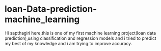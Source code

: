 # loan-Data-prediction-machine_learning

Hi sapthagiri here,this is one of my first machine learning project(loan data prediction),using classification and regression models
and i tried to predict my best of my knowledge and i am trying to improve accuracy.
